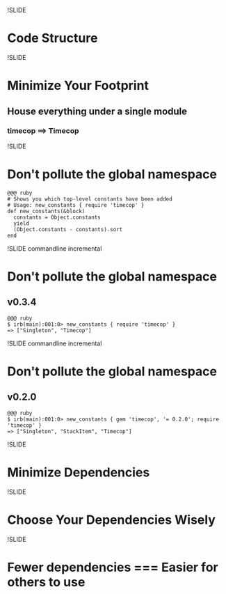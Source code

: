 !SLIDE
# Code Structure #

!SLIDE
# Minimize Your Footprint
## House everything under a single module
### timecop ==> Timecop

!SLIDE
# Don't pollute the global namespace

    @@@ ruby
    # Shows you which top-level constants have been added
    # Usage: new_constants { require 'timecop' }
    def new_constants(&block)
      constants = Object.constants
      yield
      (Object.constants - constants).sort
    end

!SLIDE commandline incremental
# Don't pollute the global namespace
## v0.3.4

    @@@ ruby
    $ irb(main):001:0> new_constants { require 'timecop' }
    => ["Singleton", "Timecop"]
    
!SLIDE commandline incremental
# Don't pollute the global namespace
## v0.2.0

    @@@ ruby
    $ irb(main):001:0> new_constants { gem 'timecop', '= 0.2.0'; require 'timecop' }
    => ["Singleton", "StackItem", "Timecop"]


!SLIDE
# Minimize Dependencies

!SLIDE
# Choose Your Dependencies Wisely

!SLIDE
# Fewer dependencies === Easier for others to use

